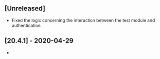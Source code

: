 ## [Unreleased]
- Fixed the logic concerning the interaction between the test module and authentication.

## [20.4.1] - 2020-04-29
-
